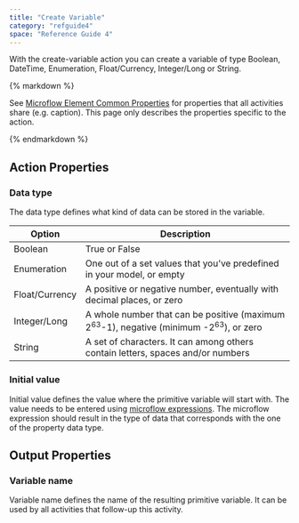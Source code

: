 ```yaml
---
title: "Create Variable"
category: "refguide4"
space: "Reference Guide 4"
---
```

With the create-variable action you can create a variable of type Boolean, DateTime, Enumeration, Float/Currency, Integer/Long or String.

<div class="alert alert-info">{% markdown %}

See [Microflow Element Common Properties](Microflow+Element+Common+Properties) for properties that all activities share (e.g. caption). This page only describes the properties specific to the action.

{% endmarkdown %}</div>

## Action Properties

### Data type

The data type defines what kind of data can be stored in the variable.

| Option | Description |
| --- | --- |
| Boolean | True or False |
| Enumeration | One out of a set values that you've predefined in your model, or empty |
| Float/Currency | A positive or negative number, eventually with decimal places, or zero |
| Integer/Long | A whole number that can be positive (maximum 2<sup>63</sup>-1), negative (minimum -2<sup>63</sup>), or zero |
| String | A set of characters. It can among others contain letters, spaces and/or numbers |

### Initial value

Initial value defines the value where the primitive variable will start with. The value needs to be entered using [microflow expressions](Microflow+Expressions). The microflow expression should result in the type of data that corresponds with the one of the property data type.

## Output Properties

### Variable name

Variable name defines the name of the resulting primitive variable. It can be used by all activities that follow-up this activity.